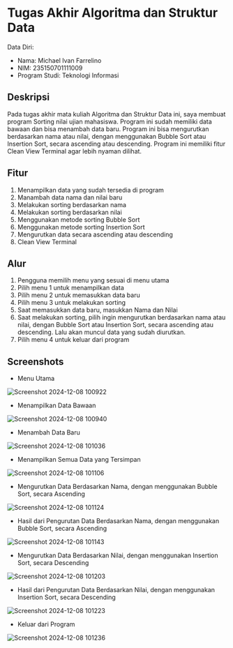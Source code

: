 # Tugas Akhir Algoritma dan Struktur Data
Data Diri:
- Nama: Michael Ivan Farrelino
- NIM: 235150701111009
- Program Studi: Teknologi Informasi

## Deskripsi

Pada tugas akhir mata kuliah Algoritma dan Struktur Data ini, saya membuat program Sorting nilai ujian mahasiswa. Program ini sudah memiliki data bawaan dan bisa menambah data baru. Program ini bisa mengurutkan berdasarkan nama atau nilai, dengan menggunakan Bubble Sort atau Insertion Sort, secara ascending atau descending. Program ini memiliki fitur Clean View Terminal agar lebih nyaman dilihat. 

## Fitur
1. Menampilkan data yang sudah tersedia di program
2. Manambah data nama dan nilai baru
3. Melakukan sorting berdasarkan nama
4. Melakukan sorting berdasarkan nilai
5. Menggunakan metode sorting Bubble Sort
6. Menggunakan metode sorting Insertion Sort
7. Mengurutkan data secara ascending atau descending
8. Clean View Terminal

## Alur
1. Pengguna memilih menu yang sesuai di menu utama
2. Pilih menu 1 untuk menampilkan data
3. Pilih menu 2 untuk memasukkan data baru
4. Pilih menu 3 untuk melakukan sorting
5. Saat memasukkan data baru, masukkan Nama dan Nilai
6. Saat melakukan sorting, pilih ingin mengurutkan berdasarkan nama atau nilai, dengan Bubble Sort atau Insertion Sort, secara ascending atau descending. Lalu akan muncul data yang sudah diurutkan.
7. Pilih menu 4 untuk keluar dari program

## Screenshots
- Menu Utama

![Screenshot 2024-12-08 100922](https://github.com/user-attachments/assets/34b47093-11c2-4f21-816d-23a612564882)


- Menampilkan Data Bawaan

![Screenshot 2024-12-08 100940](https://github.com/user-attachments/assets/c43e61c8-913b-4f96-9d3c-9d2c443f3e14)


- Menambah Data Baru

![Screenshot 2024-12-08 101036](https://github.com/user-attachments/assets/8124f91d-4f41-4e08-be5a-97723eea3c83)


- Menampilkan Semua Data yang Tersimpan

![Screenshot 2024-12-08 101106](https://github.com/user-attachments/assets/73d502ce-5f1f-4337-aeab-0110d213367a)


- Mengurutkan Data Berdasarkan Nama, dengan menggunakan Bubble Sort, secara Ascending

![Screenshot 2024-12-08 101124](https://github.com/user-attachments/assets/9d90c902-13b1-431b-805e-00ec819e8174)


- Hasil dari Pengurutan Data Berdasarkan Nama, dengan menggunakan Bubble Sort, secara Ascending

![Screenshot 2024-12-08 101143](https://github.com/user-attachments/assets/05452a3c-de23-4365-8040-99783396233c)


- Mengurutkan Data Berdasarkan Nilai, dengan menggunakan Insertion Sort, secara Descending

![Screenshot 2024-12-08 101203](https://github.com/user-attachments/assets/babbb7bf-f839-4646-b921-2f95d621eada)


- Hasil dari Pengurutan Data Berdasarkan Nilai, dengan menggunakan Insertion Sort, secara Descending

![Screenshot 2024-12-08 101223](https://github.com/user-attachments/assets/b41b273b-f9c1-4331-8d6f-247fca56fe1b)


- Keluar dari Program

![Screenshot 2024-12-08 101236](https://github.com/user-attachments/assets/58cdc2e6-384a-4013-9ede-446efc4a2c9f)
